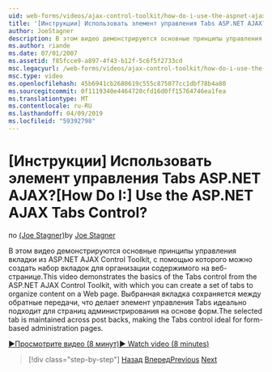 ```yaml
---
uid: web-forms/videos/ajax-control-toolkit/how-do-i-use-the-aspnet-ajax-tabs-control
title: '[Инструкции] Использовать элемент управления Tabs ASP.NET AJAX? | Документы Майкрософт'
author: JoeStagner
description: В этом видео демонстрируются основные принципы управления вкладки из ASP.NET AJAX Control Toolkit, с помощью которого можно создать набор вкладок для организации содержимого на...
ms.author: riande
ms.date: 07/01/2007
ms.assetid: f85fcce9-a897-4f43-b12f-5c6f5f2733cd
msc.legacyurl: /web-forms/videos/ajax-control-toolkit/how-do-i-use-the-aspnet-ajax-tabs-control
msc.type: video
ms.openlocfilehash: 45b6941cb2680619c555c875077cc1dbf78b4a80
ms.sourcegitcommit: 0f1119340e4464720cfd16d0ff15764746ea1fea
ms.translationtype: MT
ms.contentlocale: ru-RU
ms.lasthandoff: 04/09/2019
ms.locfileid: "59392798"
---
```

# <a name="how-do-i-use-the-aspnet-ajax-tabs-control"></a><span data-ttu-id="df6d6-104">[Инструкции] Использовать элемент управления Tabs ASP.NET AJAX?</span><span class="sxs-lookup"><span data-stu-id="df6d6-104">[How Do I:] Use the ASP.NET AJAX Tabs Control?</span></span>

<span data-ttu-id="df6d6-105">по [(Joe Stagner)](https://github.com/JoeStagner)</span><span class="sxs-lookup"><span data-stu-id="df6d6-105">by [Joe Stagner](https://github.com/JoeStagner)</span></span>

<span data-ttu-id="df6d6-106">В этом видео демонстрируются основные принципы управления вкладки из ASP.NET AJAX Control Toolkit, с помощью которого можно создать набор вкладок для организации содержимого на веб-странице.</span><span class="sxs-lookup"><span data-stu-id="df6d6-106">This video demonstrates the basics of the Tabs control from the ASP.NET AJAX Control Toolkit, with which you can create a set of tabs to organize content on a Web page.</span></span> <span data-ttu-id="df6d6-107">Выбранная вкладка сохраняется между обратные передачи, что делает элемент управления Tabs идеально подходит для страниц администрирования на основе форм.</span><span class="sxs-lookup"><span data-stu-id="df6d6-107">The selected tab is maintained across post backs, making the Tabs control ideal for form-based administration pages.</span></span>

[<span data-ttu-id="df6d6-108">&#9654;Просмотрите видео (8 минут)</span><span class="sxs-lookup"><span data-stu-id="df6d6-108">&#9654; Watch video (8 minutes)</span></span>](https://channel9.msdn.com/Blogs/ASP-NET-Site-Videos/how-do-i-use-the-aspnet-ajax-tabs-control)

> [!div class="step-by-step"]
> <span data-ttu-id="df6d6-109">[Назад](how-do-i-use-the-aspnet-ajax-resizablecontrol-extender.md)
> [Вперед](how-do-i-use-the-aspnet-ajax-slideshow-extender.md)</span><span class="sxs-lookup"><span data-stu-id="df6d6-109">[Previous](how-do-i-use-the-aspnet-ajax-resizablecontrol-extender.md)
[Next](how-do-i-use-the-aspnet-ajax-slideshow-extender.md)</span></span>
